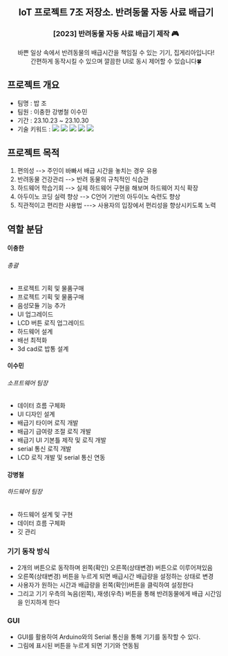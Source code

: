 <div align="center">
<h2>IoT 프로젝트 7조 저장소. 반려동물 자동 사료 배급기</h2>
<h3>[2023] 반려동물 자동 사료 배급기 제작 🎮</h3>
바쁜 일상 속에서 반려동물의 배급시간을 책임질 수 있는 기기, 집게리아입니다!<br> 간편하게 동작시킬 수 있으며
깔끔한 UI로 동시 제어할 수 있습니다🍀
</div>


## 프로젝트 개요
  - 팀명 : 밥 조
  - 팀원 : 이충한 강병철 이수민
  - 기간 : 23.10.23 ~ 23.10.30
  - 기술 키워드 : <img src="https://img.shields.io/badge/PySerial-000000?style=for-the-badge&logo=serial&logoColor=white"> 
<img src="https://img.shields.io/badge/PyQt-41CD52?style=for-the-badge&logo=Qt&logoColor=white"> <img src="https://img.shields.io/badge/c++-00599C?style=for-the-badge&logo=c%2B%2B&logoColor=white"> <img src="https://img.shields.io/badge/python-3776AB?style=for-the-badge&logo=python&logoColor=white"> <img src="https://img.shields.io/badge/Arduino-00878F?style=for-the-badge&logo=Arduino&logoColor=white">


## 프로젝트 목적
  1. 편의성 --> 주인이 바빠서 배급 시간을 놓치는 경우 유용
  2. 반려동물 건강관리 --> 반려 동물의 규칙적인 식습관 
  3. 하드웨어 학습기회 --> 실제 하드웨어 구현을 해보며 하드웨어 지식 확장
  4. 아두이노 코딩 실력 향상 --> C언어 기반의 아두이노 숙련도 향상
  5. 직관적이고 편리한 사용법 ---> 사용자의 입장에서 편리성을 향상시키도록 노력

## 역할 분담
#### 이충한
###### 총괄
- 프로젝트 기획 및 물품구매
- 프로젝트 기획 및 물품구매
- 음성모듈 기능 추가 
- UI 업그레이드 
- LCD 버튼 로직 업그레이드
- 하드웨어 설계
- 배선 최적화
- 3d cad로 밥통 설계

#### 이수민
###### 소프트웨어 팀장
- 데이터 흐름 구체화
- UI 디자인 설계
- 배급기 타이머 로직 개발
- 배급기 급여량 조절 로직 개발
- 배급기 UI 기본틀 제작 및 로직 개발
- serial 통신 로직 개발
- LCD 로직 개발 및 serial 통신 연동

#### 강병철
###### 하드웨어 팀장
- 하드웨어 설계 및 구현
- 데이터 흐름 구체화
- 깃 관리






### 기기 동작 방식
- 2개의 버튼으로 동작하며 왼쪽(확인) 오른쪽(상태변경) 버튼으로 이루어져있음
- 오른쪽(상태변경) 버튼을 누르게 되면 배급시간 배급량을 설정하는 상태로 변경
- 사용자가 원하는 시간과 배급량을 왼쪽(확인)버튼을 클릭하여 설정한다
- 그리고 기기 우측의 녹음(왼쪽), 재생(우측) 버튼을 통해 반려동물에게 배급 시간임을 인지하게 한다

### GUI 
- GUI를 활용하여 Arduino와의 Serial 통신을 통해 기기를 동작할 수 있다.
- 그림에 표시된 버튼을 누르게 되면 기기와 연동됨
    

